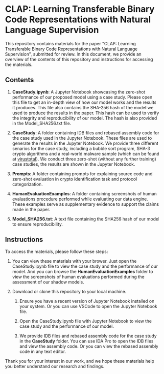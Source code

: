 # CLAP: Learning Transferable Binary Code Representations with Natural Language Supervision

This repository contains materials for the paper "CLAP: Learning Transferable Binary Code Representations with Natural Language Supervision", submitted for review. In this document, we provide an overview of the contents of this repository and instructions for accessing the materials.

## Contents

1. **CaseStudy.ipynb**: A Jupyter Notebook showcasing the zero-shot performance of our proposed model using a case study. Please open this file to get an in-depth view of how our model works and the results it produces. This file also contains 
the SHA-256 hash of the model we used to produce the results in the paper. This hash can be used to verify the integrity and reproducibility of our model. The hash is also provided in the Model_SHA256.txt file.

2. **CaseStudy**: A folder containing IDB files and rebased assembly code for the case study used in the Jupyter Notebook. These files are used to generate the results in the Jupyter Notebook. We provide three different senarios for the case study,
including a bubble sort program, SHA-3 crypto algorithms and a real-world malware sample (which can be found at [virustotal](https://www.virustotal.com/gui/file/cd677242197cdc89d7b8e2e3056030fe2bb9b384c95a7a027a7eee8182b8426f/)). We conduct three zero-shot (without any further training) case studies, the results are shown in the Jupyter Notebook.

3. **Prompts**: A folder containing prompts for explaining source code and zero-shot evaluation in crypto identification task and protocol categorization.

3. **HumanEvaluationExamples**: A folder containing screenshots of human evaluations procedure performed while evaluating our data engine. These examples serve as supplementary evidence to support the claims made in the paper.

4. **Model_SHA256.txt**: A text file containing the SHA256 hash of our model to ensure reproducibility.

## Instructions

To access the materials, please follow these steps:

1. You can view these materials with your brower. Just open the CaseStudy.ipynb file to view the case study and the performance of our model. And you can browse the **HumanEvaluationExamples** folder to view the screenshots of human evaluations performed during the assessment of our shadow models. 

2. Download or clone this repository to your local machine.

   1. Ensure you have a recent version of Jupyter Notebook installed on your system. Or you can use VSCode to open the Jupyter Notebook file.

   2. Open the CaseStudy.ipynb file with Jupyter Notebook to view the case study and the performance of our model.
   
   3. We provide IDB files and rebased assembly code for the case study in the **CaseStudy** folder. You can use IDA Pro to open the IDB files and view the assembly code. Or you can view the rebased assembly code in any text editor.

Thank you for your interest in our work, and we hope these materials help you better understand our research and findings.

